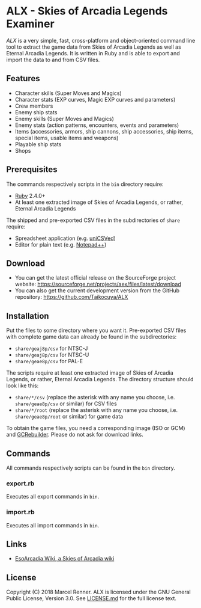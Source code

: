 ALX - Skies of Arcadia Legends Examiner
=======================================

*ALX* is a very simple, fast, cross-platform and object-oriented command line 
tool to extract the game data from Skies of Arcadia Legends as well as Eternal 
Arcadia Legends. It is written in Ruby and is able to export and import the 
data to and from CSV files.

Features
--------

* Character skills (Super Moves and Magics)
* Character stats (EXP curves, Magic EXP curves and parameters)
* Crew members
* Enemy ship stats
* Enemy skills (Super Moves and Magics)
* Enemy stats (action patterns, encounters, events and parameters)
* Items (accessories, armors, ship cannons, ship accessories, ship items, 
  special items, usable items and weapons)
* Playable ship stats
* Shops

Prerequisites
-------------

The commands respectively scripts in the `bin` directory require:

* [Ruby](https://www.ruby-lang.org/) 2.4.0+
* At least one extracted image of Skies of Arcadia Legends, or rather, Eternal 
  Arcadia Legends

The shipped and pre-exported CSV files in the subdirectories of `share` 
require:

* Spreadsheet application (e.g. [uniCSVed](http://csved.sjfrancke.nl/))
* Editor for plain text (e.g. [Notepad++](https://notepad-plus-plus.org/))

Download
--------

* You can get the latest official release on the SourceForge project website:
  https://sourceforge.net/projects/aex/files/latest/download
* You can also get the current development version from the GitHub repository:
  https://github.com/Taikocuya/ALX

Installation
------------

Put the files to some directory where you want it. Pre-exported CSV files with 
complete game data can already be found in the subdirectories:

* `share/geaj8p/csv` for NTSC-J
* `share/geaj8p/csv` for NTSC-U
* `share/geae8p/csv` for PAL-E

The scripts require at least one extracted image of Skies of Arcadia Legends, 
or rather, Eternal Arcadia Legends. The directory structure should look like this:

* `share/*/csv` (replace the asterisk with any name you choose, i.e. 
  `share/geae8p/csv` or similar) for CSV files
* `share/*/root` (replace the asterisk with any name you choose, i.e. 
  `share/geae8p/root` or similar) for game data

To obtain the game files, you need a corresponding image (ISO or GCM) and 
[GCRebuilder](http://www.romhacking.net/utilities/619/). Please do not ask for 
download links.

Commands
--------

All commands respectively scripts can be found in the `bin` directory. 

### export.rb

Executes all export commands in `bin`.

### import.rb

Executes all import commands in `bin`.

Links
-----

* [EsoArcadia Wiki, a Skies of Arcadia wiki](https://skiesofarcadia.gamepedia.com/)

License
-------

Copyright (C) 2018 Marcel Renner. ALX is licensed under the GNU General Public 
License, Version 3.0. See [LICENSE.md](LICENSE.md) for the full license text.
